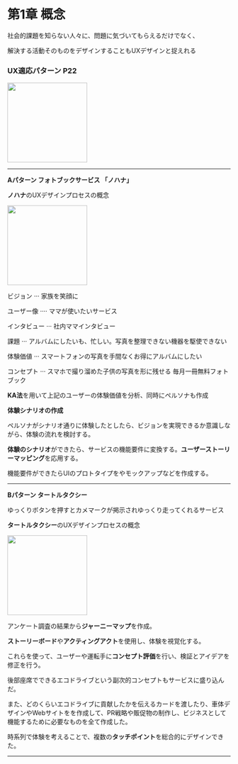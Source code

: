 # 第1章 概念

社会的課題を知らない人々に、問題に気づいてもらえるだけでなく、

解決する活動そのものをデザインすることもUXデザインと捉えれる

### UX適応パターン P22
<img src="https://user-images.githubusercontent.com/67790604/180011258-e6abe7df-11d8-4def-add5-c02340d459a0.jpeg" width="180">

---

**Aパターン フォトブックサービス 「ノハナ」**

**ノハナ**のUXデザインプロセスの概念

<img src="https://user-images.githubusercontent.com/67790604/180011077-b8f9b53a-32e7-4092-99cb-09f778a58ba6.jpeg" width="180">

ビジョン ··· 家族を笑顔に

ユーザー像 ···· ママが使いたいサービス

インタビュー ··· 社内ママインタビュー

課題 ··· アルバムにしたいも、忙しい。写真を整理できない機器を駆使できない

体験価値 ··· スマートフォンの写真を手間なくお得にアルバムにしたい

コンセプト ··· スマホで撮り溜めた子供の写真を形に残せる 毎月一冊無料フォトブック

**KA法**を用いて上記のユーザーの体験価値を分析、同時にペルソナも作成

**体験シナリオの作成**

ペルソナがシナリオ通りに体験したとしたら、ビジョンを実現できるか意識しながら、体験の流れを検討する。

**体験のシナリオ**ができたら、サービスの機能要件に変換する。**ユーザーストーリーマッピング**を応用する。

機能要件ができたらUIのプロトタイプをやモックアップなどを作成する。

---

**Bパターン タートルタクシー**

ゆっくりボタンを押すとカメマークが掲示されゆっくり走ってくれるサービス

**タートルタクシー**のUXデザインプロセスの概念

<img src="https://user-images.githubusercontent.com/67790604/180011291-56570b29-da6b-4a49-8fc7-211f7251daf5.jpeg" width="180">

アンケート調査の結果から**ジャーニーマップ**を作成。

**ストーリーボード**や**アクティングアクト**を使用し、体験を視覚化する。

これらを使って、ユーザーや運転手に**コンセプト評価**を行い、検証とアイデアを修正を行う。

後部座席でできるエコドライブという副次的コンセプトもサービスに盛り込んだ。

また、どのくらいエコドライブに貢献したかを伝えるカードを渡したり、車体デザインやWebサイトをを作成して、PR戦略や販促物の制作し、ビジネスとして機能するために必要なものを全て作成した。

時系列で体験を考えることで、複数の**タッチポイント**を総合的にデザインできた。

---
